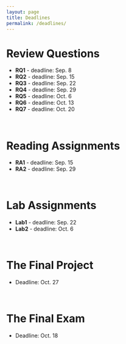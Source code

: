 ```yaml
---
layout: page
title: Deadlines
permalink: /deadlines/
---
```


# Review Questions
* **RQ1** - deadline: Sep. 8
* **RQ2** - deadline: Sep. 15
* **RQ3** - deadline: Sep. 22
* **RQ4** - deadline: Sep. 29
* **RQ5** - deadline: Oct. 6
* **RQ6** - deadline: Oct. 13
* **RQ7** - deadline: Oct. 20

<br>

# Reading Assignments
* **RA1** - deadline: Sep. 15
* **RA2** - deadline: Sep. 29

<br>

# Lab Assignments
* **Lab1** - deadline: Sep. 22
* **Lab2** - deadline: Oct. 6

<br>

# The Final Project
* Deadline: Oct. 27

<br>

# The Final Exam
* Deadline: Oct. 18
